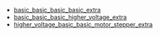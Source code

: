 * [basic_basic_basic_basic_extra](basic_basic_basic_basic_extra)
* [basic_basic_basic_higher_voltage_extra](basic_basic_basic_higher_voltage_extra)
* [higher_voltage_basic_basic_motor_stepper_extra](higher_voltage_basic_basic_motor_stepper_extra)
